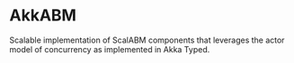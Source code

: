 # AkkABM
Scalable implementation of ScalABM components that leverages the actor model of concurrency as implemented in Akka Typed.
